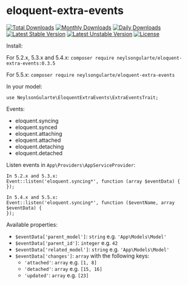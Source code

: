 # eloquent-extra-events

[![Total Downloads](https://poser.pugx.org/neylsongularte/eloquent-extra-events/downloads)](https://packagist.org/packages/neylsongularte/eloquent-extra-events)
[![Monthly Downloads](https://poser.pugx.org/neylsongularte/eloquent-extra-events/d/monthly)](https://packagist.org/packages/neylsongularte/eloquent-extra-events)
[![Daily Downloads](https://poser.pugx.org/neylsongularte/eloquent-extra-events/d/daily)](https://packagist.org/packages/neylsongularte/eloquent-extra-events)
[![Latest Stable Version](https://poser.pugx.org/neylsongularte/eloquent-extra-events/v/stable)](https://packagist.org/packages/neylsongularte/eloquent-extra-events)
[![Latest Unstable Version](https://poser.pugx.org/neylsongularte/eloquent-extra-events/v/unstable)](https://packagist.org/packages/neylsongularte/eloquent-extra-events)
[![License](https://poser.pugx.org/neylsongularte/eloquent-extra-events/license)](https://packagist.org/packages/neylsongularte/eloquent-extra-events)

Install:

For 5.2.x, 5.3.x and 5.4.x:
`composer require neylsongularte/eloquent-extra-events:0.3.5`

For 5.5.x:
`composer require neylsongularte/eloquent-extra-events`


In your model:

`use NeylsonGularte\EloquentExtraEvents\ExtraEventsTrait;`

Events:
  * eloquent.syncing
  * eloquent.synced
  * eloquent.attaching
  * eloquent.attached
  * eloquent.detaching
  * eloquent.detached

Listen events in `App\Providers\AppServiceProvider`:

```
In 5.2.x and 5.3.x:
Event::listen('eloquent.syncing*', function (array $eventData) {
});

In 5.4.x and 5.5.x:
Event::listen('eloquent.syncing*', function ($eventName, array $eventData) {
});

```

Available properties:

- `$eventData['parent_model']`: `string` e.g. `'App\Models\Model'`
- `$eventData['parent_id']`: `integer` e.g. `42`
- `$eventData['related_model']`: `string` e.g. `'App\Models\Model'`
- `$eventData['changes']`: `array` with the following keys:
  - `'attached'`: `array` e.g. `[1, 8]`
  - `'detached'`: `array` e.g. `[15, 16]`
  - `'updated'`: `array` e.g. `[23]`
